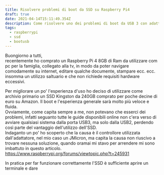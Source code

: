 ```yaml
---
title: Risolvere problemi di boot da SSD su Raspberry Pi4
draft: true
date: 2021-04-14T15:11:49.354Z
description: Come risolvere uno dei problemi di boot da USB 3 con adattatore SATA to USB
tags:
  - raspberrypi
  - ssd
  - bootusb
---
```

Buongiorno a tutti,\
recentemente ho comprato un Raspberry Pi 4 8GB di Ram da utilizzare com pc per la famiglia, collegato alla tv, in modo da poter navigare comodamente su internet, editare qualche documente, stampare ecc. ecc. insomma un utilizzo saltuario e che non richiede requisiti hardware eccessivi.

Per migliorare un po' l'esperienza d'uso ho deciso di utilizzare come archivio primario un SSD Kingston da 240GB comprato per poche decine di euro su Amazon. Il boot e l'esperienza generale sarà molto più veloce e fluida.\
Ovviamente, come capita sempre a me, non potevano che esserci dei problemi, infatti seguanto tutte le guide disponibili online non c'era verso di avviare qualsiasi sistema dalla porta USB3, ma solo dalla USB2, perdendo così parte del vantaggio dell'utilizzo dell'SSD.\
Indaganto un po' ho scoperto che la causa è il controllore utilizzata dall'adattatore, nel mio caso un JMicron, ma capita la causa non riuscivo a trovare nessuna soluzione, quando oramai mi stavo per arrendere mi sono imbattuto in questo articolo.\
<https://www.raspberrypi.org/forums/viewtopic.php?t=245931>

In pratica per far funzionare correttamente l'SSD è sufficiente aprire un terminale e dare